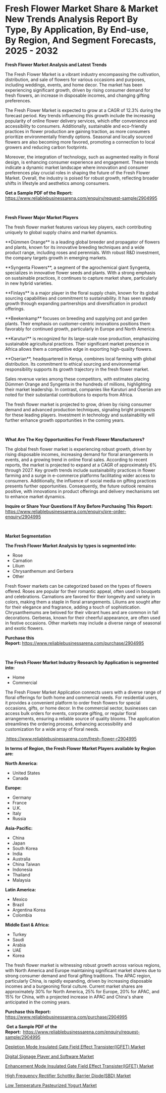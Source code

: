 <p><h1>Fresh Flower Market Share & Market New Trends Analysis Report By Type, By Application, By End-use, By Region, And Segment Forecasts, 2025 - 2032</h1></p><p><strong>Fresh Flower Market Analysis and Latest Trends</strong></p>
<p><p>The Fresh Flower Market is a vibrant industry encompassing the cultivation, distribution, and sale of flowers for various occasions and purposes, including weddings, events, and home decor. The market has been experiencing significant growth, driven by rising consumer demand for fresh flowers, an increase in disposable incomes, and changing gifting preferences. </p><p>The Fresh Flower Market is expected to grow at a CAGR of 12.3% during the forecast period. Key trends influencing this growth include the increasing popularity of online flower delivery services, which offer convenience and accessibility to consumers. Additionally, sustainable and eco-friendly practices in flower production are gaining traction, as more consumers prioritize environmentally friendly options. Seasonal and locally sourced flowers are also becoming more favored, promoting a connection to local growers and reducing carbon footprints.</p><p>Moreover, the integration of technology, such as augmented reality in floral design, is enhancing consumer experience and engagement. These trends indicate a dynamic market landscape where innovation and consumer preferences play crucial roles in shaping the future of the Fresh Flower Market. Overall, the industry is poised for robust growth, reflecting broader shifts in lifestyle and aesthetics among consumers.</p></p>
<p><strong>Get a Sample PDF of the Report:&nbsp;</strong> <a href="https://www.reliablebusinessarena.com/enquiry/request-sample/2904995?utm_campaign=2529&utm_medium=2&utm_source=Github&utm_content=ia&utm_term=12032025&utm_id=fresh-flower">https://www.reliablebusinessarena.com/enquiry/request-sample/2904995</a></p>
<p>&nbsp;</p>
<p><strong>Fresh Flower Major Market Players</strong></p>
<p><p>The fresh flower market features various key players, each contributing uniquely to global supply chains and market dynamics. </p><p>**Dümmen Orange** is a leading global breeder and propagator of flowers and plants, known for its innovative breeding techniques and a wide product range, including roses and perennials. With robust R&D investment, the company targets growth in emerging markets.</p><p>**Syngenta Flowers**, a segment of the agrochemical giant Syngenta, specializes in innovative flower seeds and plants. With a strong emphasis on sustainable practices, it continues to capture market share, particularly in new hybrid varieties.</p><p>**Finlays** is a major player in the floral supply chain, known for its global sourcing capabilities and commitment to sustainability. It has seen steady growth through expanding partnerships and diversification in product offerings.</p><p>**Beekenkamp** focuses on breeding and supplying pot and garden plants. Their emphasis on customer-centric innovations positions them favorably for continued growth, particularly in Europe and North America.</p><p>**Karuturi** is recognized for its large-scale rose production, emphasizing sustainable agricultural practices. Their significant market presence in Africa allows them a competitive edge in exporting high-quality flowers.</p><p>**Oserian**, headquartered in Kenya, combines local farming with global distribution. Its commitment to ethical sourcing and environmental responsibility supports its growth trajectory in the fresh flower market.</p><p>Sales revenue varies among these competitors, with estimates placing Dümmen Orange and Syngenta in the hundreds of millions, highlighting their market leadership. In contrast, companies like Karuturi and Oserian are noted for their substantial contributions to exports from Africa.</p><p>The fresh flower market is projected to grow, driven by rising consumer demand and advanced production techniques, signaling bright prospects for these leading players. Investment in technology and sustainability will further enhance growth opportunities in the coming years.</p></p>
<p>&nbsp;</p>
<p><strong>What Are The Key Opportunities For Fresh Flower Manufacturers?</strong></p>
<p><p>The global fresh flower market is experiencing robust growth, driven by rising disposable incomes, increasing demand for floral arrangements in events, and a growing trend in online floral sales. According to recent reports, the market is projected to expand at a CAGR of approximately 6% through 2027. Key growth trends include sustainability practices in flower farming and a surge in e-commerce platforms facilitating wider access to consumers. Additionally, the influence of social media on gifting practices presents further opportunities. Consequently, the future outlook remains positive, with innovations in product offerings and delivery mechanisms set to enhance market dynamics.</p></p>
<p><strong>Inquire or Share Your Questions If Any Before Purchasing This Report:</strong> <a href="https://www.reliablebusinessarena.com/enquiry/pre-order-enquiry/2904995?utm_campaign=2529&utm_medium=2&utm_source=Github&utm_content=ia&utm_term=12032025&utm_id=fresh-flower">https://www.reliablebusinessarena.com/enquiry/pre-order-enquiry/2904995</a></p>
<p>&nbsp;</p>
<p><strong>Market Segmentation</strong></p>
<p><strong>The Fresh Flower Market Analysis by types is segmented into:</strong></p>
<p><ul><li>Rose</li><li>Carnation</li><li>Lilium</li><li>Chrysanthemum and Gerbera</li><li>Other</li></ul></p>
<p><p>Fresh flower markets can be categorized based on the types of flowers offered. Roses are popular for their romantic appeal, often used in bouquets and celebrations. Carnations are favored for their longevity and variety in colors, making them a staple in floral arrangements. Liliums are sought after for their elegance and fragrance, adding a touch of sophistication. Chrysanthemums are beloved for their vibrant hues and are common in fall decorations. Gerberas, known for their cheerful appearance, are often used in festive occasions. Other markets may include a diverse range of seasonal and exotic flowers.</p></p>
<p><strong>Purchase this Report:&nbsp;</strong><a href="https://www.reliablebusinessarena.com/purchase/2904995?utm_campaign=2529&utm_medium=2&utm_source=Github&utm_content=ia&utm_term=12032025&utm_id=fresh-flower">https://www.reliablebusinessarena.com/purchase/2904995</a></p>
<p>&nbsp;</p>
<p><strong>The Fresh Flower Market Industry Research by Application is segmented into:</strong></p>
<p><ul><li>Home</li><li>Commercial</li></ul></p>
<p><p>The Fresh Flower Market Application connects users with a diverse range of floral offerings for both home and commercial needs. For residential users, it provides a convenient platform to order fresh flowers for special occasions, gifts, or home decor. In the commercial sector, businesses can access bulk orders for events, corporate gifting, or regular floral arrangements, ensuring a reliable source of quality blooms. The application streamlines the ordering process, enhancing accessibility and customization for a wide array of floral needs.</p></p>
<p><a href="https://www.reliablebusinessarena.com/fresh-flower-r2904995?utm_campaign=2529&utm_medium=2&utm_source=Github&utm_content=ia&utm_term=12032025&utm_id=fresh-flower">&nbsp;https://www.reliablebusinessarena.com/fresh-flower-r2904995</a></p>
<p><strong>In terms of Region, the Fresh Flower Market Players available by Region are:</strong></p>
<p>
    <p> <strong> North America: </strong>
        <ul>
            <li>United States</li>
            <li>Canada</li>
        </ul>
        </p> 
    <p> <strong> Europe: </strong>
        <ul>
            <li>Germany</li>
            <li>France</li>
            <li>U.K.</li>
            <li>Italy</li>
            <li>Russia</li>
        </ul>
        </p> 
    <p> <strong> Asia-Pacific: </strong>
        <ul>
            <li>China</li>
            <li>Japan</li>
            <li>South Korea</li>
            <li>India</li>
            <li>Australia</li>
            <li>China Taiwan</li>
            <li>Indonesia</li>
            <li>Thailand</li>
            <li>Malaysia</li>
        </ul>
        </p> 
    <p> <strong> Latin America: </strong>
        <ul>
            <li>Mexico</li>
            <li>Brazil</li>
            <li>Argentina Korea</li>
            <li>Colombia</li>
        </ul>
        </p> 
    <p> <strong> Middle East & Africa: </strong>
        <ul>
            <li>Turkey</li>
            <li>Saudi</li>
            <li>Arabia</li>
            <li>UAE</li>
            <li>Korea</li>
        </ul>
    </p>
    </p>
<p><p>The fresh flower market is witnessing robust growth across various regions, with North America and Europe maintaining significant market shares due to strong consumer demand and floral gifting traditions. The APAC region, particularly China, is rapidly expanding, driven by increasing disposable incomes and a burgeoning floral culture. Current market shares are approximately 30% for North America, 25% for Europe, 20% for APAC, and 15% for China, with a projected increase in APAC and China's share anticipated in the coming years.</p></p>
<p><strong>Purchase this Report: </strong><a href="https://www.reliablebusinessarena.com/purchase/2904995?utm_campaign=2529&utm_medium=2&utm_source=Github&utm_content=ia&utm_term=12032025&utm_id=fresh-flower">https://www.reliablebusinessarena.com/purchase/2904995</a></p>
<p>&nbsp;<strong>Get a Sample PDF of the Report:&nbsp;&nbsp;</strong><a href="https://www.reliablebusinessarena.com/enquiry/request-sample/2904995?utm_campaign=2529&utm_medium=2&utm_source=Github&utm_content=ia&utm_term=12032025&utm_id=fresh-flower">https://www.reliablebusinessarena.com/enquiry/request-sample/2904995</a></p>
<p><strong></strong></p>
<p><p><a href="https://github.com/genayziben/Market-Research-Report-List-1/blob/main/depletion-mode-insulated-gate-field-effect-transisterigfet-market.md?utm_campaign=2529&utm_medium=2&utm_source=Github&utm_content=ia&utm_term=12032025&utm_id=fresh-flower">Depletion Mode Insulated Gate Field Effect Transister(IGFET) Market</a></p><p><a href="https://github.com/elitasvimal/Market-Research-Report-List-1/blob/main/digital-signage-player-and-software-market.md?utm_campaign=2529&utm_medium=2&utm_source=Github&utm_content=ia&utm_term=12032025&utm_id=fresh-flower">Digital Signage Player and Software Market</a></p><p><a href="https://github.com/meuskocov/Market-Research-Report-List-1/blob/main/enhancement-mode-insulated-gate-field-effect-transisterigfet-market.md?utm_campaign=2529&utm_medium=2&utm_source=Github&utm_content=ia&utm_term=12032025&utm_id=fresh-flower">Enhancement Mode Insulated Gate Field Effect Transister(IGFET) Market</a></p><p><a href="https://github.com/raeezkenedz/Market-Research-Report-List-1/blob/main/high-frequency-rectifier-schottky-barrier-diodesbd-market.md?utm_campaign=2529&utm_medium=2&utm_source=Github&utm_content=ia&utm_term=12032025&utm_id=fresh-flower">High Frequency Rectifier Schottky Barrier Diode(SBD) Market</a></p><p><a href="https://github.com/beroxiluwaya/Market-Research-Report-List-1/blob/main/low-temperature-pasteurized-yogurt-market.md?utm_campaign=2529&utm_medium=2&utm_source=Github&utm_content=ia&utm_term=12032025&utm_id=fresh-flower">Low Temperature Pasteurized Yogurt Market</a></p></p>